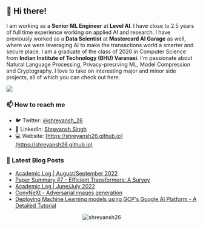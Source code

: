 ## 👋 Hi there!

<!--
**shreyansh26/shreyansh26** is a ✨ _special_ ✨ repository because its `README.md` (this file) appears on your GitHub profile.

Here are some ideas to get you started:

- 🔭 I’m currently working on ...
- 🌱 I’m currently learning ...
- 👯 I’m looking to collaborate on ...
- 🤔 I’m looking for help with ...
- 💬 Ask me about ...
- 📫 How to reach me: ...
- 😄 Pronouns: ...
- ⚡ Fun fact: ...
-->

I am working as a **Senior ML Engineer** at **Level AI**. I have close to 2.5 years of full time experience working on applied AI and research. I have previously worked as a **Data Scientist** at **Mastercard AI Garage** as well, where we were leveraging AI to make the transactions world a smarter and secure place. I am a graduate of the class of 2020 in Computer Science from **Indian Institute of Technology (BHU) Varanasi**. I'm passionate about Natural Language Processing, Privacy-presrving ML, Model Compression and Cryptography. I love to take on interesting major and minor side projects, all of which you can check out here.

![](https://komarev.com/ghpvc/?username=shreyansh26&color=blue)

### 📫 How to reach me
- 🐦 Twitter: [@shreyansh_26](https://twitter.com/shreyansh_26)
- 👥 LinkedIn: [Shreyansh Singh](https://www.linkedin.com/in/shreyansh26/)
- 💻 Website: [https://shreyansh26.github.io](https://shreyansh26.github.io)

### 📕 Latest Blog Posts
<!-- BLOG-POST-LIST:START -->
- [Academic Log | August/September 2022](https://shreyansh26.github.io/post/2022-10-13-academic_log_august_septemeber_22/)
- [Paper Summary #7 - Efficient Transformers: A Survey](https://shreyansh26.github.io/post/2022-10-10_efficient_transformers_survey/)
- [Academic Log | June/July 2022](https://shreyansh26.github.io/post/2022-08-04-academic_log_june_july_22/)
- [ConvNeXt - Adversarial images generation](https://shreyansh26.github.io/project/convnext-adversarial/)
- [Deploying Machine Learning models using GCP&#39;s Google AI Platform - A Detailed Tutorial](https://shreyansh26.github.io/post/2022-03-06_model_deployment_using_gcp_google_ai_platform/)
<!-- BLOG-POST-LIST:END -->

<p align="center"> <img src="https://github-readme-stats.vercel.app/api?username=shreyansh26&show_icons=true&count_private=true&theme=tokyonight" alt="shreyansh26" />
